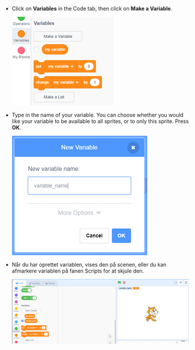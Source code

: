 + Click on **Variables** in the Code tab, then click on **Make a Variable**.
    
    ![Variable-blokke](images/data-blocks.png)

+ Type in the name of your variable. You can choose whether you would like your variable to be available to all sprites, or to only this sprite. Press **OK**.
    
    ![Opret variabel](images/create-variable.png)

+ Når du har oprettet variablen, vises den på scenen, eller du kan afmarkere variablen på fanen Scripts for at skjule den.
    
    ![Variable on the stage](images/variable-show.png)